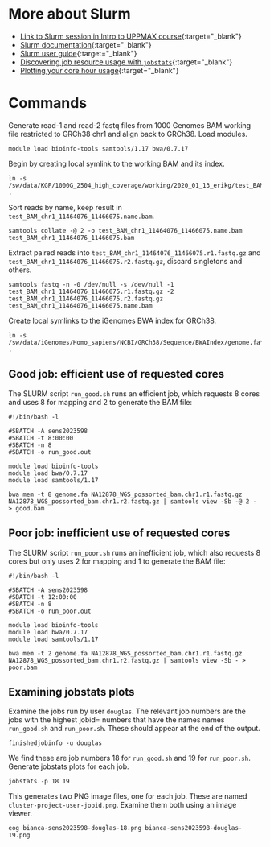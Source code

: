 # More about Slurm

- [Link to Slurm session in Intro to UPPMAX course](https://www.uppmax.uu.se/digitalAssets/560/c_560271-l_1-k_uppmax-slurm-2023-02.pdf){:target="_blank"}
- [Slurm documentation](https://slurm.schedmd.com/){:target="_blank"}
- [Slurm user guide](https://www.uppmax.uu.se/support/user-guides/slurm-user-guide/){:target="_blank"}
- [Discovering job resource usage with `jobstats`](https://www.uppmax.uu.se/support/user-guides/jobstats-user-guide/){:target="_blank"} 
- [Plotting your core hour usage](https://www.uppmax.uu.se/support/user-guides/plotting-your-core-hour-usage/){:target="_blank"} 

Commands
========

Generate read-1 and read-2 fastq files from 1000 Genomes BAM working file restricted to GRCh38 chr1 and align back to GRCh38. Load modules.

    module load bioinfo-tools samtools/1.17 bwa/0.7.17

Begin by creating local symlink to the working BAM and its index.

    ln -s /sw/data/KGP/1000G_2504_high_coverage/working/2020_01_13_erikg/test_BAM_chr1_11464076_11466075.bam* .

Sort reads by name, keep result in `test_BAM_chr1_11464076_11466075.name.bam`.

    samtools collate -@ 2 -o test_BAM_chr1_11464076_11466075.name.bam test_BAM_chr1_11464076_11466075.bam

Extract paired reads into `test_BAM_chr1_11464076_11466075.r1.fastq.gz` and
`test_BAM_chr1_11464076_11466075.r2.fastq.gz`, discard singletons and others.

    samtools fastq -n -0 /dev/null -s /dev/null -1 test_BAM_chr1_11464076_11466075.r1.fastq.gz -2 test_BAM_chr1_11464076_11466075.r2.fastq.gz test_BAM_chr1_11464076_11466075.name.bam 

Create local symlinks to the iGenomes BWA index for GRCh38.

    ln -s /sw/data/iGenomes/Homo_sapiens/NCBI/GRCh38/Sequence/BWAIndex/genome.fa* .


Good job: efficient use of requested cores
------------------------------------

The SLURM script `run_good.sh` runs an efficient job, which requests 8 cores and uses 8 for mapping and 2 to generate the BAM file:

    #!/bin/bash -l
    
    #SBATCH -A sens2023598
    #SBATCH -t 8:00:00
    #SBATCH -n 8
    #SBATCH -o run_good.out
    
    module load bioinfo-tools
    module load bwa/0.7.17
    module load samtools/1.17
    
    bwa mem -t 8 genome.fa NA12878_WGS_possorted_bam.chr1.r1.fastq.gz NA12878_WGS_possorted_bam.chr1.r2.fastq.gz | samtools view -Sb -@ 2 - > good.bam


Poor job: inefficient use of requested cores
--------------------------------------

The SLURM script `run_poor.sh` runs an inefficient job, which also requests 8 cores but only uses 2 for mapping and 1 to generate the BAM file:

    #!/bin/bash -l
    
    #SBATCH -A sens2023598
    #SBATCH -t 12:00:00
    #SBATCH -n 8
    #SBATCH -o run_poor.out
    
    module load bioinfo-tools
    module load bwa/0.7.17
    module load samtools/1.17
    
    bwa mem -t 2 genome.fa NA12878_WGS_possorted_bam.chr1.r1.fastq.gz NA12878_WGS_possorted_bam.chr1.r2.fastq.gz | samtools view -Sb - > poor.bam


Examining jobstats plots
------------------------

Examine the jobs run by user `douglas`. The relevant job numbers are the jobs with the highest jobid= numbers that have the names names `run_good.sh` and `run_poor.sh`. These should appear at the end of the output.

    finishedjobinfo -u douglas

We find these are job numbers 18 for `run_good.sh` and 19 for `run_poor.sh`. Generate jobstats plots for each job.

    jobstats -p 18 19

This generates two PNG image files, one for each job. These are named `cluster-project-user-jobid.png`. Examine them both using an image viewer.

    eog bianca-sens2023598-douglas-18.png bianca-sens2023598-douglas-19.png
